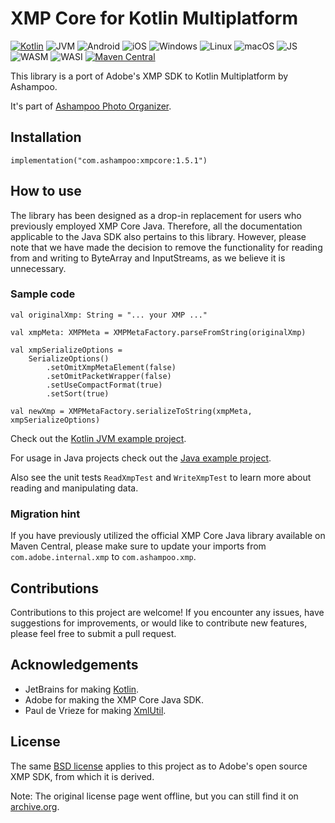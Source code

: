 # XMP Core for Kotlin Multiplatform

[![Kotlin](https://img.shields.io/badge/kotlin-2.1.10-blue.svg?logo=kotlin)](httpw://kotlinlang.org)
![JVM](https://img.shields.io/badge/-JVM-gray.svg?style=flat)
![Android](https://img.shields.io/badge/-Android-gray.svg?style=flat)
![iOS](https://img.shields.io/badge/-iOS-gray.svg?style=flat)
![Windows](https://img.shields.io/badge/-Windows-gray.svg?style=flat)
![Linux](https://img.shields.io/badge/-Linux-gray.svg?style=flat)
![macOS](https://img.shields.io/badge/-macOS-gray.svg?style=flat)
![JS](https://img.shields.io/badge/-JS-gray.svg?style=flat)
![WASM](https://img.shields.io/badge/-WASM-gray.svg?style=flat)
![WASI](https://img.shields.io/badge/-WASI-gray.svg?style=flat)
[![Maven Central](https://maven-badges.herokuapp.com/maven-central/com.ashampoo/xmpcore/badge.svg)](https://maven-badges.herokuapp.com/maven-central/com.ashampoo/xmpcore)

This library is a port of Adobe's XMP SDK to Kotlin Multiplatform by Ashampoo.

It's part of [Ashampoo Photo Organizer](https://ashampoo.com/photo-organizer).

## Installation

```
implementation("com.ashampoo:xmpcore:1.5.1")
```

## How to use

The library has been designed as a drop-in replacement for users who previously
employed XMP Core Java. Therefore, all the documentation applicable to the
Java SDK also pertains to this library.
However, please note that we have made the decision to remove the functionality for reading
from and writing to ByteArray and InputStreams, as we believe it is unnecessary.

### Sample code

```
val originalXmp: String = "... your XMP ..."

val xmpMeta: XMPMeta = XMPMetaFactory.parseFromString(originalXmp)

val xmpSerializeOptions =
    SerializeOptions()
        .setOmitXmpMetaElement(false)
        .setOmitPacketWrapper(false)
        .setUseCompactFormat(true)
        .setSort(true)

val newXmp = XMPMetaFactory.serializeToString(xmpMeta, xmpSerializeOptions)
```

Check out the [Kotlin JVM example project](examples/xmpcore-kotlin-jvm-sample).

For usage in Java projects check out the [Java example project](examples/xmpcore-java-sample).

Also see the unit tests `ReadXmpTest` and `WriteXmpTest` to learn more about reading and manipulating data.

### Migration hint

If you have previously utilized the official XMP Core Java library available on
Maven Central, please make sure to update your imports from `com.adobe.internal.xmp`
to `com.ashampoo.xmp`.

## Contributions

Contributions to this project are welcome! If you encounter any issues,
have suggestions for improvements, or would like to contribute new features,
please feel free to submit a pull request.

## Acknowledgements

* JetBrains for making [Kotlin](https://kotlinlang.org).
* Adobe for making the XMP Core Java SDK.
* Paul de Vrieze for making [XmlUtil](https://github.com/pdvrieze/xmlutil).

## License

The same [BSD license](original_source/original_license.txt) applies to this project as to Adobe's open source XMP SDK,
from which it is derived.

Note: The original license page went offline, but you can still find it on
[archive.org](https://web.archive.org/web/20210616112605/https://www.adobe.com/devnet/xmp/library/eula-xmp-library-java.html).
